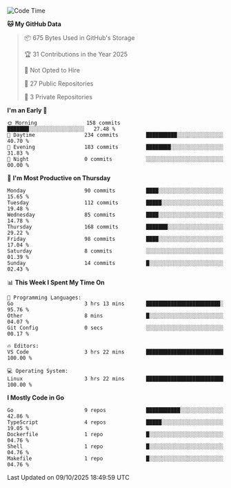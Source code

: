 <!--START_SECTION:waka-->
![Code Time](http://img.shields.io/badge/Code%20Time-1%2C521%20hrs%2010%20mins-blue)

**🐱 My GitHub Data** 

> 📦 675 Bytes Used in GitHub's Storage 
 > 
> 🏆 31 Contributions in the Year 2025
 > 
> 🚫 Not Opted to Hire
 > 
> 📜 27 Public Repositories 
 > 
> 🔑 3 Private Repositories 
 > 
**I'm an Early 🐤** 

```text
🌞 Morning                158 commits         ███████░░░░░░░░░░░░░░░░░░   27.48 % 
🌆 Daytime                234 commits         ██████████░░░░░░░░░░░░░░░   40.70 % 
🌃 Evening                183 commits         ████████░░░░░░░░░░░░░░░░░   31.83 % 
🌙 Night                  0 commits           ░░░░░░░░░░░░░░░░░░░░░░░░░   00.00 % 
```
📅 **I'm Most Productive on Thursday** 

```text
Monday                   90 commits          ████░░░░░░░░░░░░░░░░░░░░░   15.65 % 
Tuesday                  112 commits         █████░░░░░░░░░░░░░░░░░░░░   19.48 % 
Wednesday                85 commits          ████░░░░░░░░░░░░░░░░░░░░░   14.78 % 
Thursday                 168 commits         ███████░░░░░░░░░░░░░░░░░░   29.22 % 
Friday                   98 commits          ████░░░░░░░░░░░░░░░░░░░░░   17.04 % 
Saturday                 8 commits           ░░░░░░░░░░░░░░░░░░░░░░░░░   01.39 % 
Sunday                   14 commits          █░░░░░░░░░░░░░░░░░░░░░░░░   02.43 % 
```


📊 **This Week I Spent My Time On** 

```text
💬 Programming Languages: 
Go                       3 hrs 13 mins       ████████████████████████░   95.76 % 
Other                    8 mins              █░░░░░░░░░░░░░░░░░░░░░░░░   04.07 % 
Git Config               0 secs              ░░░░░░░░░░░░░░░░░░░░░░░░░   00.17 % 

🔥 Editors: 
VS Code                  3 hrs 22 mins       █████████████████████████   100.00 % 

💻 Operating System: 
Linux                    3 hrs 22 mins       █████████████████████████   100.00 % 
```

**I Mostly Code in Go** 

```text
Go                       9 repos             ███████████░░░░░░░░░░░░░░   42.86 % 
TypeScript               4 repos             █████░░░░░░░░░░░░░░░░░░░░   19.05 % 
Dockerfile               1 repo              █░░░░░░░░░░░░░░░░░░░░░░░░   04.76 % 
Shell                    1 repo              █░░░░░░░░░░░░░░░░░░░░░░░░   04.76 % 
Makefile                 1 repo              █░░░░░░░░░░░░░░░░░░░░░░░░   04.76 % 
```




 Last Updated on 09/10/2025 18:49:59 UTC
<!--END_SECTION:waka-->
